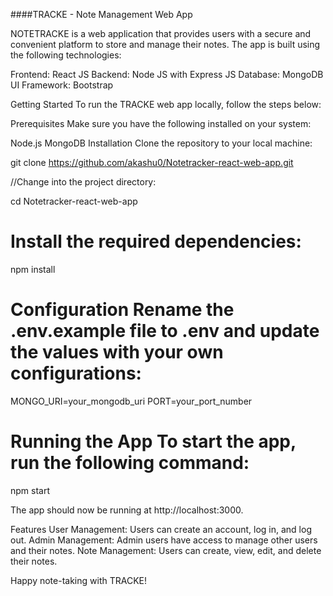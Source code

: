####TRACKE - Note Management Web App

NOTETRACKE is a web application that provides users with a secure and convenient platform to store and manage their notes. The app is built using the following technologies:

Frontend: React JS Backend: Node JS with Express JS Database: MongoDB UI Framework: Bootstrap

Getting Started To run the TRACKE web app locally, follow the steps below:

Prerequisites Make sure you have the following installed on your system:

Node.js MongoDB Installation Clone the repository to your local machine:

git clone https://github.com/akashu0/Notetracker-react-web-app.git

//Change into the project directory:

cd Notetracker-react-web-app


# Install the required dependencies:
npm install

# Configuration Rename the .env.example file to .env and update the values with your own configurations:

MONGO_URI=your_mongodb_uri
PORT=your_port_number
# Running the App To start the app, run the following command:
npm start

The app should now be running at http://localhost:3000.

Features User Management: Users can create an account, log in, and log out. Admin Management: Admin users have access to manage other users and their notes. Note Management: Users can create, view, edit, and delete their notes.

Happy note-taking with TRACKE!
